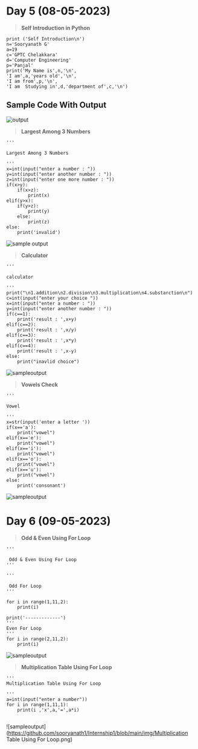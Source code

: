 # Day 5 (08-05-2023)
> **Self Introduction in Python**
```
print ('Self Introduction\n')
n='Sooryanath G'
a=19
c='GPTC Chelakkara'
d='Computer Engineering'
p='Panjal'
print('My Name is',n,'\n',
'I am',a,'years old','\n',
'I am from',p,'\n',
'I am  Studying in',d,'department of',c,'\n')
```
## Sample Code With Output
![output](https://github.com/sooryanath1/Internship1/blob/main/img/Screenshot%202023-05-08%20111830.png)
> **Largest Among 3 Numbers**
```
'''

Largest Among 3 Numbers

'''
x=int(input("enter a number : "))
y=int(input("enter another number : "))
z=int(input("enter one more number : "))
if(x>y):
    if(x>z):
        print(x)
elif(y>x):
    if(y>z):
        print(y)
    else:
        print(z)
else:
    print('invalid')
```
![sample output](https://github.com/sooryanath1/Internship1/blob/main/img/largest3.png)
> **Calculator**
```
'''

calculator

'''
print("\n1.addition\n2.division\n3.multiplication\n4.substarction\n")
c=int(input("enter your choice "))
x=int(input("enter a number : "))
y=int(input("enter another number : "))
if(c==1):
    print('result : ',x+y)
elif(c==2):
    print('result : ',x/y)
elif(c==3):
    print('result : ',x*y)
elif(c==4):
    print('result : ',x-y)
else:
    print("inavlid choice")
```
![sampleoutput](https://github.com/sooryanath1/Internship1/blob/main/img/calc.png)
> **Vowels Check**
```
'''

Vowel

'''
x=str(input('enter a letter '))
if(x=='a'):
    print("vowel")
elif(x=='e'):
    print("vowel")
elif(x=='i'):
    print("vowel")
elif(x=='o'):
    print("vowel")
elif(x=='u'):
    print("vowel")
else:
    print('consonant')
```
![sampleoutput](https://github.com/sooryanath1/Internship1/blob/main/img/vowel2.png)
 # Day 6 (09-05-2023)
> **Odd & Even Using For Loop** 
```
'''

 Odd & Even Using For Loop
'''

'''

 Odd For Loop
'''

for i in range(1,11,2):
    print(i)

print('-------------')   
'''
Even For Loop
'''
for i in range(2,11,2):
    print(i)
```
![sampleoutput](https://github.com/sooryanath1/Internship1/blob/main/img/odd&even.png)
> **Multiplication Table Using For Loop** 
```
'''
Multiplication Table Using For Loop
 
'''
a=int(input("enter a number"))
for i in range(1,11,1):
    print(i ,'x',a,'=',a*i)
    
```
![sampleoutput](https://github.com/sooryanath1/Internship1/blob/main/img/Multiplication Table Using For Loop.png)
